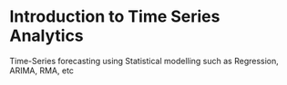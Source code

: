 # Introduction to Time Series Analytics
Time-Series forecasting using Statistical modelling such as Regression, ARIMA, RMA, etc
